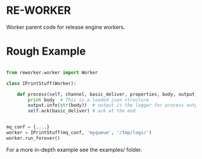 # RE-WORKER
Worker parent code for release engine workers.

# Rough Example
```python

from reworker.worker import Worker

class IPrintStuff(Worker):

    def process(self, channel, basic_deliver, properties, body, output):
        print body  # This is a loaded json structure
        output.info(str(body))  # output is the logger for process output
        self.ack(basic_deliver) # ack at the end


mq_conf = {....}
worker = IPrintStuff(mq_conf, 'myqueue', '/tmp/logs/')
worker.run_forever()
```

For a more in-depth example see the examples/ folder.
